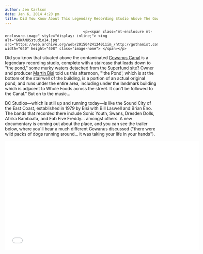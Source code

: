 ```yaml
---
author: Jen Carlson
date: Jan 6, 2014 4:20 pm
title: Did You Know About This Legendary Recording Studio Above The Gowanus Canal?
---
```


	
										<p><span class="mt-enclosure mt-enclosure-image" style="display: inline;"> <img alt="GOWANUSstudio14.jpg" src="https://web.archive.org/web/20150424124011im_/http://gothamist.com/attachments/arts_jen/GOWANUSstudio14.jpg" width="640" height="408" class="image-none"> </span></p>

<p>Did you know that situated above the contaminated <a href="https://web.archive.org/web/20150424124011/http://gothamist.com/tags/gowanuscanal">Gowanus Canal</a> is a legendary recording studio, complete with a staircase that leads down to &quot;the pond,&quot; some murky waters detached from the Superfund site? Owner and producer <a href="https://web.archive.org/web/20150424124011/http://www.martinbisi.com/bio.html">Martin Bisi</a> told us this afternoon, &quot;&apos;the Pond&apos;, which is at the bottom of the stairwell of the building, is a portion of an actual original pond, and runs under the entire area, including under the landmark building which is adjacent to Whole Foods across the street. It can&apos;t be followed to the Canal.&quot; But on to the music...</p>

<p>BC Studios&#x2014;which is still up and running today&#x2014;is like the Sound City of the East Coast, established in 1979 by Bisi with Bill Laswell and Brian Eno. The bands that recorded there include Sonic Youth, Swans, Dresden Dolls, Afrika Bambaata, and Fab Five Freddy... amongst others. A new documentary is coming out about the place, and you can see the trailer below, where you&apos;ll hear a much different Gowanus discussed (&quot;there were wild packs of dogs running around... it was taking your life in your hands&quot;).</p>

<p><iframe width="640" height="360" src="//web.archive.org/web/20150424124011if_/http://www.youtube.com/embed/hl-gLgjV4SI" frameborder="0" allowfullscreen></iframe><br>
</p>					
										
									
				